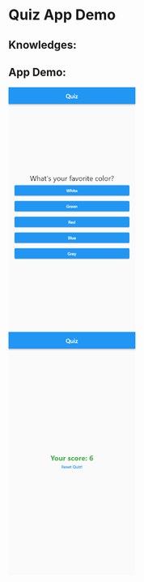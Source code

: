 # Quiz App Demo

## Knowledges:

## App Demo:

<img src ="quiz_screen.png" height="480px"> <img src ="result_screen.png" height="480px">




